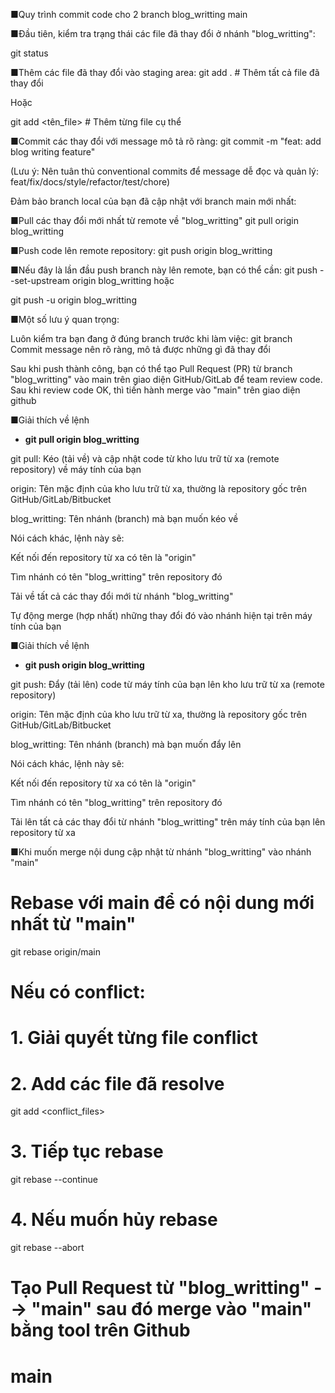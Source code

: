 ■Quy trình commit code cho 2 branch
blog_writting
main

■Đầu tiên, kiểm tra trạng thái các file đã thay đổi ở nhánh "blog_writting":

git status

■Thêm các file đã thay đổi vào staging area:
git add .           # Thêm tất cả file đã thay đổi

Hoặc

git add <tên_file>  # Thêm từng file cụ thể

■Commit các thay đổi với message mô tả rõ ràng:
git commit -m "feat: add blog writing feature"

(Lưu ý: Nên tuân thủ conventional commits để message dễ đọc và quản lý: feat/fix/docs/style/refactor/test/chore)

Đảm bảo branch local của bạn đã cập nhật với branch main mới nhất:

■Pull các thay đổi mới nhất từ remote về "blog_writting"
git pull origin blog_writting

■Push code lên remote repository:
git push origin blog_writting

■Nếu đây là lần đầu push branch này lên remote, bạn có thể cần:
git push --set-upstream origin blog_writting
hoặc

git push -u origin blog_writting

■Một số lưu ý quan trọng:

Luôn kiểm tra bạn đang ở đúng branch trước khi làm việc:
git branch
Commit message nên rõ ràng, mô tả được những gì đã thay đổi

Sau khi push thành công, bạn có thể tạo Pull Request (PR) từ branch "blog_writting"
vào main trên giao diện GitHub/GitLab để team review code.
Sau khi review code OK, thì tiến hành merge vào "main" trên giao diện github

■Giải thích về lệnh
- **git pull origin blog_writting**

git pull: Kéo (tải về) và cập nhật code từ kho lưu trữ từ xa (remote repository) về máy tính của bạn

origin: Tên mặc định của kho lưu trữ từ xa, thường là repository gốc trên GitHub/GitLab/Bitbucket

blog_writting: Tên nhánh (branch) mà bạn muốn kéo về

Nói cách khác, lệnh này sẽ:

Kết nối đến repository từ xa có tên là "origin"

Tìm nhánh có tên "blog_writting" trên repository đó

Tải về tất cả các thay đổi mới từ nhánh "blog_writting"

Tự động merge (hợp nhất) những thay đổi đó vào nhánh hiện tại trên máy tính của bạn


■Giải thích về lệnh
- **git push origin blog_writting**

git push: Đẩy (tải lên) code từ máy tính của bạn lên kho lưu trữ từ xa (remote repository)

origin: Tên mặc định của kho lưu trữ từ xa, thường là repository gốc trên GitHub/GitLab/Bitbucket

blog_writting: Tên nhánh (branch) mà bạn muốn đẩy lên

Nói cách khác, lệnh này sẽ:

Kết nối đến repository từ xa có tên là "origin"

Tìm nhánh có tên "blog_writting" trên repository đó

Tải lên tất cả các thay đổi từ nhánh "blog_writting" trên máy tính của bạn lên repository từ xa


■Khi muốn merge nội dung cập nhật từ nhánh "blog_writting" vào nhánh "main"
# Rebase với main để có nội dung mới nhất từ "main"
git rebase origin/main

# Nếu có conflict:
# 1. Giải quyết từng file conflict
# 2. Add các file đã resolve
git add <conflict_files>
# 3. Tiếp tục rebase
git rebase --continue

# 4. Nếu muốn hủy rebase
git rebase --abort


# Tạo Pull Request từ "blog_writting" --> "main" sau đó merge vào "main" bằng tool trên Github

# main
